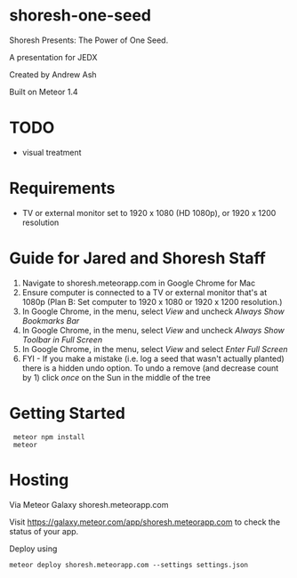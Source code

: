 # shoresh-one-seed
Shoresh Presents: The Power of One Seed. 

A presentation for JEDX

Created by Andrew Ash

Built on Meteor 1.4

# TODO
* visual treatment 

# Requirements
* TV or external monitor set to 1920 x 1080 (HD 1080p), or 1920 x 1200 resolution

# Guide for Jared and Shoresh Staff
1) Navigate to shoresh.meteorapp.com in Google Chrome for Mac
2) Ensure computer is connected to a TV or external monitor that's at 1080p (Plan B: Set computer to 1920 x 1080 or 1920 x 1200 resolution.)
3) In Google Chrome, in the menu, select _View_ and uncheck _Always Show Bookmarks Bar_
4) In Google Chrome, in the menu, select _View_ and uncheck _Always Show Toolbar in Full Screen_
5) In Google Chrome, in the menu, select _View_ and select _Enter Full Screen_
6) FYI - If you make a mistake (i.e. log a seed that wasn't actually planted) there is a hidden undo option.
To undo a remove (and decrease count by 1) click *once* on the Sun in the middle of the tree 

# Getting Started

```
 meteor npm install
 meteor
```

# Hosting

Via Meteor Galaxy
shoresh.meteorapp.com

Visit https://galaxy.meteor.com/app/shoresh.meteorapp.com to check the status
of your app.

Deploy using
```
meteor deploy shoresh.meteorapp.com --settings settings.json
```